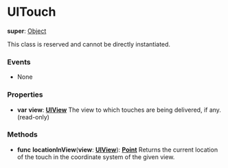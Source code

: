 # UITouch

**super**: [Object](Object.md)

This class is reserved and cannot be directly instantiated.

### Events

* None</ul>

### Properties

* **var** **view**: **[UIView](UIView.md)**
The view to which touches are being delivered, if any. \(read-only\)

</ul>

### Methods

* **func** **locationInView**(**view**: <strong>[UIView](UIView.md)</strong>): <strong>[Point](point.md)</strong> 
Returns the current location of the touch in the coordinate system of the given view.

</ul>

</ul>

